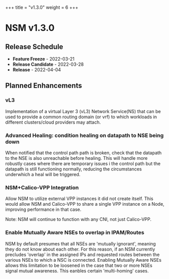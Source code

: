 +++
title = "v1.3.0"
weight = 6
+++

# NSM v1.3.0

## Release Schedule

- **Feature Freeze** -  2022-03-21
- **Release Candidate** -  2022-03-28
- **Release** - 2022-04-04

## Planned Enhancements

### vL3

Implementation of a virtual Layer 3 (vL3) Network Service(NS) that can be used to provide a common routing domain (or vrf) to which workloads in different clusters/cloud providers may attach.

### Advanced Healing: condition healing on datapath to NSE being down

When notified that the control path path is broken, check that the datapath to the NSE is also unreachable before healing.
This will handle more robustly cases where there are temporary issues i the control path but the datapath is still
functioning normally, reducing the circumstances underwhich a heal will be triggered.

### NSM+Calico-VPP Integration

Allow NSM to utilize external VPP instances it did not create itself.  This would allow NSM and Calico-VPP to share a single
VPP instance on a Node, improving performance in that case.

Note: NSM will continue to function with any CNI, not just Calico-VPP.

### Enable Mutually Aware NSEs to overlap in IPAM/Routes

NSM by default presumes that all NSEs are 'mutually ignorant', meaning they do not know about each other.  For this reason,
if an NSM currently precludes 'overlap' in the assigned IPs and requested routes between the various NSEs to which a NSC
is connected.  Enabling Mutually Aware NSEs allows this limitation to be loosened in the case that two or more NSEs
signal mutual awareness.  This eanbles certain 'multi-homing' cases.

